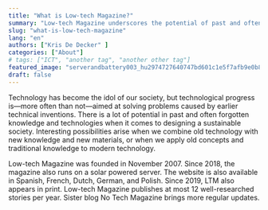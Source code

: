 ```yaml
---
title: "What is Low-tech Magazine?"
summary: "Low-tech Magazine underscores the potential of past and often forgotten technologies and how they can inform sustainable energy practices."
slug: "what-is-low-tech-magazine"
lang: "en"
authors: ["Kris De Decker" ]
categories: ["About"]
# tags: ["ICT", "another tag", "another other tag"]
featured_image: "serverandbattery003_hu2974727640747bd601c1e5f7afb9e0b8_3814576_800x800_fit_q90_h2_box.webp"
draft: false
---
```


Technology has become the idol of our society, but technological progress is—more often than not—aimed at solving problems caused by earlier technical inventions. There is a lot of potential in past and often forgotten knowledge and technologies when it comes to designing a sustainable society. Interesting possibilities arise when we combine old technology with new knowledge and new materials, or when we apply old concepts and traditional knowledge to modern technology.

Low-tech Magazine was founded in November 2007. Since 2018, the magazine also runs on a solar powered server. The website is also available in Spanish, French, Dutch, German, and Polish. Since 2019, LTM also appears in print. Low-tech Magazine publishes at most 12 well-researched stories per year. Sister blog No Tech Magazine brings more regular updates.